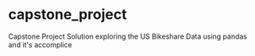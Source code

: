 # capstone_project
Capstone Project Solution exploring the US Bikeshare Data using pandas and it's accomplice
